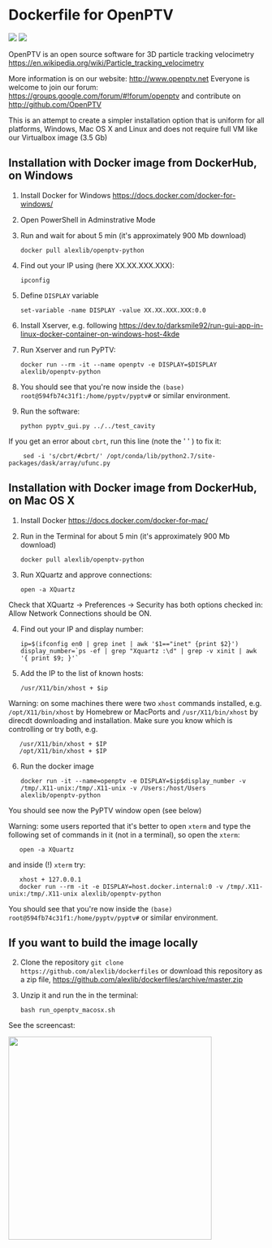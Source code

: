 # Dockerfile for OpenPTV

[![](https://images.microbadger.com/badges/image/alexlib/openptv-python.svg)](https://microbadger.com/images/alexlib/openptv-python "Get your own image badge on microbadger.com")
[![](https://images.microbadger.com/badges/version/alexlib/openptv-python.svg)](https://microbadger.com/images/alexlib/openptv-python "Get your own version badge on microbadger.com")

OpenPTV is an open source software for 3D particle tracking velocimetry https://en.wikipedia.org/wiki/Particle_tracking_velocimetry

More information is on our website:  http://www.openptv.net Everyone is welcome to join our forum: https://groups.google.com/forum/#!forum/openptv and contribute on http://github.com/OpenPTV

This is an attempt to create a simpler installation option that is uniform for all platforms, Windows, Mac OS X and Linux and does
not require full VM like our Virtualbox image (3.5 Gb)


## Installation with Docker image from DockerHub, on Windows
1. Install Docker for Windows https://docs.docker.com/docker-for-windows/
2. Open PowerShell in Adminstrative Mode
3. Run and wait for about 5 min (it's approximately 900 Mb download)  

       docker pull alexlib/openptv-python
       
4. Find out your IP using (here XX.XX.XXX.XXX): 

       ipconfig
5. Define `DISPLAY` variable  

       set-variable -name DISPLAY -value XX.XX.XXX.XXX:0.0
       
6. Install Xserver, e.g. following https://dev.to/darksmile92/run-gui-app-in-linux-docker-container-on-windows-host-4kde
5. Run Xserver and run PyPTV: 

       docker run --rm -it --name openptv -e DISPLAY=$DISPLAY alexlib/openptv-python
       
6. You should see that you're now inside the `(base) root@594fb74c31f1:/home/pyptv/pyptv#` or similar environment.  
7. Run the software:  

       python pyptv_gui.py ../../test_cavity
       
If you get an error about `cbrt`, run this line (note the ' ' ) to fix it:  

        sed -i 's/cbrt/#cbrt/' /opt/conda/lib/python2.7/site-packages/dask/array/ufunc.py

## Installation with Docker image from DockerHub, on Mac OS X
1. Install Docker https://docs.docker.com/docker-for-mac/
2. Run in the Terminal for about 5 min (it's approximately 900 Mb download)  

       docker pull alexlib/openptv-python
              
3. Run XQuartz and approve connections: 

       open -a XQuartz

Check that XQuartz -> Preferences -> Security has both options checked in: Allow Network Connections should be ON.

4. Find out your IP and display number:  

       ip=$(ifconfig en0 | grep inet | awk '$1=="inet" {print $2}')
       display_number=`ps -ef | grep "Xquartz :\d" | grep -v xinit | awk '{ print $9; }'`


5. Add the IP to the list of known hosts:

       /usr/X11/bin/xhost + $ip
       
Warning: on some machines there were two `xhost` commands installed, e.g. `/opt/X11/bin/xhost` by Homebrew or MacPorts and `/usr/X11/bin/xhost` by direcdt downloading and installation. Make sure you know which is controlling or try both, e.g. 

       /usr/X11/bin/xhost + $IP
       /opt/X11/bin/xhost + $IP
       
6. Run the docker image  

       docker run -it --name=openptv -e DISPLAY=$ip$display_number -v /tmp/.X11-unix:/tmp/.X11-unix -v /Users:/host/Users alexlib/openptv-python  
       
You should see now the PyPTV window open (see below)

Warning: some users reported that it's better to open `xterm` and type the following set of commands in it (not in a terminal), so open the `xterm`: 

       open -a XQuartz
       
and inside (!) `xterm` try:

       xhost + 127.0.0.1
       docker run --rm -it -e DISPLAY=host.docker.internal:0 -v /tmp/.X11-unix:/tmp/.X11-unix alexlib/openptv-python

You should see that you're now inside the `(base) root@594fb74c31f1:/home/pyptv/pyptv#` or similar environment.  

## If you want to build the image locally
2. Clone the repository `git clone https://github.com/alexlib/dockerfiles` or download this repository as a zip file, https://github.com/alexlib/dockerfiles/archive/master.zip
3. Unzip it and run the in the terminal:  

       bash run_openptv_macosx.sh

See the screencast:

<img src="https://github.com/alexlib/gifs/blob/master/screencast_dockerfile.gif" width="400" />


